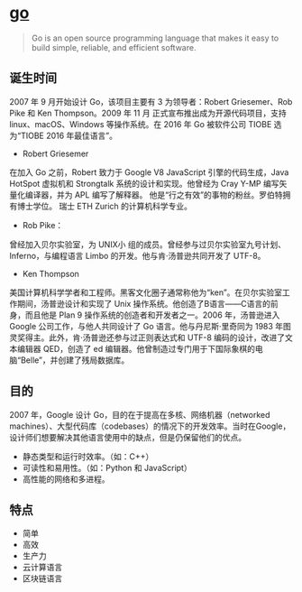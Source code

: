 # [go](https://zh.wikipedia.org/wiki/Go)

> Go is an open source programming language that makes it easy to build simple, reliable, and efficient software.

## 诞生时间

2007 年 9 月开始设计 Go，该项目主要有 3 为领导者：Robert Griesemer、Rob Pike 和 Ken Thompson。2009 年 11 月 正式宣布推出成为开源代码项目，支持 linux、macOS、Windows 等操作系统。在 2016 年 Go 被软件公司 TIOBE 选为“TIOBE 2016 年最佳语言”。

- Robert Griesemer

在加入 Go 之前，Robert 致力于 Google V8 JavaScript 引擎的代码生成，Java HotSpot 虚拟机和 Strongtalk 系统的设计和实现。他曾经为 Cray Y-MP 编写矢量化编译器，并为 APL 编写了解释器。 他是“行之有效”的事物的粉丝。罗伯特拥有博士学位。 瑞士 ETH Zurich 的计算机科学专业。

- Rob Pike：

曾经加入贝尔实验室，为 UNIX小 组的成员。曾经参与过贝尔实验室九号计划、Inferno，与编程语言 Limbo 的开发。他与肯·汤普逊共同开发了 UTF-8。

- Ken Thompson
  
美国计算机科学学者和工程师。黑客文化圈子通常称他为“ken”。在贝尔实验室工作期间，汤普逊设计和实现了 Unix 操作系统。他创造了B语言——C语言的前身，而且他是 Plan 9 操作系统的创造者和开发者之一。2006 年，汤普逊进入 Google 公司工作，与他人共同设计了 Go 语言。他与丹尼斯·里奇同为 1983 年图灵奖得主。此外，肯·汤普逊还参与过正则表达式和 UTF-8 编码的设计，改进了文本编辑器 QED，创造了 ed 编辑器。他曾制造过专门用于下国际象棋的电脑“Belle”，并创建了残局数据库。

## 目的

2007 年，Google 设计 Go，目的在于提高在多核、网络机器（networked machines）、大型代码库（codebases）的情况下的开发效率。当时在Google，设计师们想要解决其他语言使用中的缺点，但是仍保留他们的优点。

- 静态类型和运行时效率。（如：C++）
- 可读性和易用性。（如：Python 和 JavaScript）
- 高性能的网络和多进程。

## 特点

- 简单
- 高效
- 生产力
- 云计算语言
- 区块链语言
